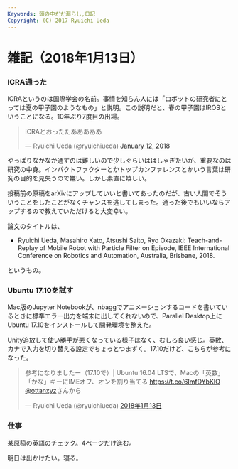 ```yaml
---
Keywords: 頭の中だだ漏らし,日記
Copyright: (C) 2017 Ryuichi Ueda
---
```


# 雑記（2018年1月13日）

### ICRA通った

ICRAというのは国際学会の名前。事情を知らん人には「ロボットの研究者にとっては夏の甲子園のようなもの」と説明。この説明だと、春の甲子園はIROSということになる。10年ぶり7度目の出場。

<blockquote class="twitter-tweet" data-partner="tweetdeck"><p lang="ja" dir="ltr">ICRAとおったたあああああ</p>&mdash; Ryuichi Ueda (@ryuichiueda) <a href="https://twitter.com/ryuichiueda/status/951692964824154112?ref_src=twsrc%5Etfw">January 12, 2018</a></blockquote>
<script async src="https://platform.twitter.com/widgets.js" charset="utf-8"></script>


やっぱりなかなか通すのは難しいので少しぐらいははしゃぎたいが、重要なのは研究の中身。インパクトファクターとかトップカンファレンスとかいう言葉は研究の目的を見失うので嫌い。しかし素直に嬉しい。

投稿前の原稿をarXivにアップしていいと書いてあったのだが、古い人間でそういうことをしたことがなくチャンスを逃してしまった。通った後でもいいならアップするので教えていただけると大変幸い。

論文のタイトルは、

* Ryuichi Ueda, Masahiro Kato, Atsushi Saito, Ryo Okazaki: Teach-and-Replay of Mobile Robot with Particle Filter on Episode, IEEE International Conference on Robotics and Automation, Australia, Brisbane, 2018.

というもの。

### Ubuntu 17.10を試す

Mac版のJupyter Notebookが、nbaggでアニメーションするコードを書いているときに標準エラー出力を端末に出してくれないので、Parallel Desktop上にUbuntu 17.10をインストールして開発環境を整えた。

Unity追放して使い勝手が悪くなっている様子はなく、むしろ良い感じ。英数、カナで入力を切り替える設定でちょっとつまずく。17.10だけど、こちらが参考になった。

<blockquote class="twitter-tweet" data-lang="ja"><p lang="ja" dir="ltr">参考になりましたー（17.10で）| Ubuntu 16.04 LTSで、Macの「英数」「かな」キーにIMEオフ、オンを割り当てる <a href="https://t.co/6ImfDYbKIO">https://t.co/6ImfDYbKIO</a> <a href="https://twitter.com/ottanxyz?ref_src=twsrc%5Etfw">@ottanxyz</a>さんから</p>&mdash; Ryuichi Ueda (@ryuichiueda) <a href="https://twitter.com/ryuichiueda/status/952058969844928513?ref_src=twsrc%5Etfw">2018年1月13日</a></blockquote>
<script async src="https://platform.twitter.com/widgets.js" charset="utf-8"></script>


### 仕事

某原稿の英語のチェック。4ページだけ進む。


明日は出かけたい。寝る。
